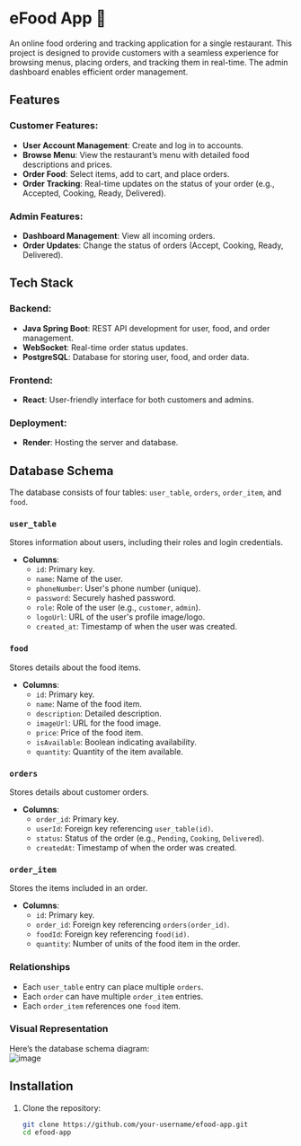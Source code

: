 # eFood App 🍴  
An online food ordering and tracking application for a single restaurant. This project is designed to provide customers with a seamless experience for browsing menus, placing orders, and tracking them in real-time. The admin dashboard enables efficient order management.

## Features  
### Customer Features:  
- **User Account Management**: Create and log in to accounts.  
- **Browse Menu**: View the restaurant’s menu with detailed food descriptions and prices.  
- **Order Food**: Select items, add to cart, and place orders.  
- **Order Tracking**: Real-time updates on the status of your order (e.g., Accepted, Cooking, Ready, Delivered).  

### Admin Features:  
- **Dashboard Management**: View all incoming orders.  
- **Order Updates**: Change the status of orders (Accept, Cooking, Ready, Delivered).  

## Tech Stack  
### Backend:  
- **Java Spring Boot**: REST API development for user, food, and order management.  
- **WebSocket**: Real-time order status updates.  
- **PostgreSQL**: Database for storing user, food, and order data.  

### Frontend:  
- **React**: User-friendly interface for both customers and admins.  

### Deployment:  
- **Render**: Hosting the server and database.  

## Database Schema  
The database consists of four tables: `user_table`, `orders`, `order_item`, and `food`.

### `user_table`  
Stores information about users, including their roles and login credentials.  
- **Columns**:  
  - `id`: Primary key.  
  - `name`: Name of the user.  
  - `phoneNumber`: User's phone number (unique).  
  - `password`: Securely hashed password.  
  - `role`: Role of the user (e.g., `customer`, `admin`).  
  - `logoUrl`: URL of the user's profile image/logo.  
  - `created_at`: Timestamp of when the user was created.  

### `food`  
Stores details about the food items.  
- **Columns**:  
  - `id`: Primary key.  
  - `name`: Name of the food item.  
  - `description`: Detailed description.  
  - `imageUrl`: URL for the food image.  
  - `price`: Price of the food item.  
  - `isAvailable`: Boolean indicating availability.  
  - `quantity`: Quantity of the item available.  

### `orders`  
Stores details about customer orders.  
- **Columns**:  
  - `order_id`: Primary key.  
  - `userId`: Foreign key referencing `user_table(id)`.  
  - `status`: Status of the order (e.g., `Pending`, `Cooking`, `Delivered`).  
  - `createdAt`: Timestamp of when the order was created.  

### `order_item`  
Stores the items included in an order.  
- **Columns**:  
  - `id`: Primary key.  
  - `order_id`: Foreign key referencing `orders(order_id)`.  
  - `foodId`: Foreign key referencing `food(id)`.  
  - `quantity`: Number of units of the food item in the order.  

### Relationships  
- Each `user_table` entry can place multiple `orders`.  
- Each `order` can have multiple `order_item` entries.  
- Each `order_item` references one `food` item.

### Visual Representation  
Here’s the database schema diagram:  
![image](https://github.com/user-attachments/assets/58747a17-6683-4aa8-bff4-c20dde2b7823)


## Installation  
1. Clone the repository:  
   ```bash  
   git clone https://github.com/your-username/efood-app.git  
   cd efood-app  
